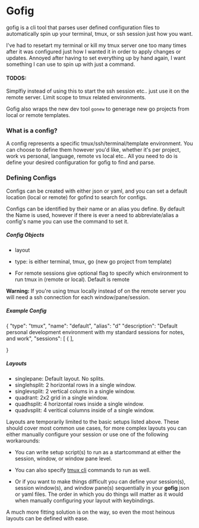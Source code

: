 # Gofig
gofig is a cli tool that parses user defined configuration files to automatically spin up your terminal, tmux, or ssh session just how you want. 

I've had to resetart my terminal or kill my tmux server one too many times after it was configured just how I wanted it
in order to apply changes or updates. Annoyed after having to set everything up by hand again, I want something
I can use to spin up with just a command.

#### TODOS:
Simplfiy instead of using this to start the ssh session etc.. just use it on the remote server.
Limit scope to tmux related environments.


Gofig also wraps the new dev tool `gonew` to generage new go projects from local or remote templates.

### What is a config?
A config represents a specific tmux/ssh/terminal/template environment. You can choose to define them
however you'd like, whether it's per project, work vs personal, language, remote vs local etc.. All you need to do
is define your desired configuration for gofig to find and parse.

### Defining Configs
Configs can be created with either json or yaml, and you can set a default location (local or remote) for gofind
to search for configs. 

Configs can be identified by their name or an alias you define. By default the Name is used, however if there is ever
a need to abbreviate/alias a config's name you can use the command to set it. 

##### Config Objects
- layout


- type: is either terminal, tmux, go (new go project from template)

- For remote sessions give optional flag to specify
which environment to run tmux in (remote or local). Default is remote

**Warning:** If you're using tmux locally instead of on the remote server
you will need a ssh connection for each window/pane/session. 

##### Example Config

{
    "type": "tmux",
    "name": "default",
    "alias": "d"
    "description": "Default personal development environment with my standard sessions for notes, 
    and work",
    "sessions": [
        {
    ],

}

##### Layouts
- singlepane: Default layout. No splits.
- singlehsplit: 2 horizontal rows in a single window.
- singlevsplit: 2 vertical colums in a single window.
- quadrant: 2x2 grid in a single window.
- quadhsplit: 4 horizontal rows inside a single window.
- quadvsplit: 4 veritical columns inside of a single window.


Layouts are temporarily limited to the basic setups listed above.
These should cover most common use cases, for more complex layouts
you can either manually configure your session or use one of the following
workarounds:

 - You can write setup script(s) to run as a startcommand at either the session, window,
   or window pane level.

 - You can also specify [tmux cli](https://github.com/tmux/tmux/wiki/Getting-Started) commands to run as well.

 - Or if you want to make things difficult you can define your session(s), session window(s),
   and window pane(s) sequentially in your **gofig** json or yaml files. The order in
   which you do things will matter as it would when manually configuring your layout
   with keybindings. 

A much more fitting solution is on the way, so even the most heinous layouts
can be defined with ease.
